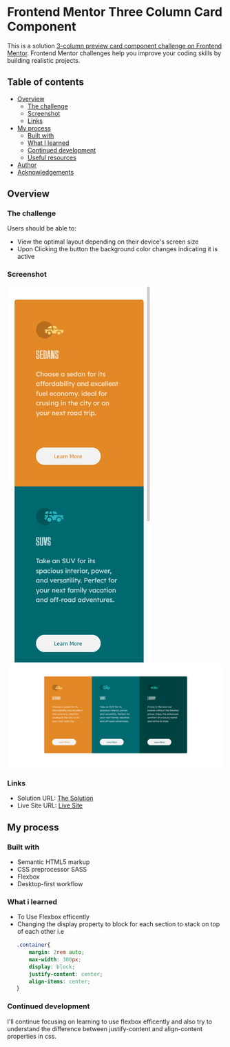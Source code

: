 # Frontend Mentor Three Column Card Component
This is a solution [3-column preview card component challenge on Frontend Mentor](https://www.frontendmentor.io/challenges/3column-preview-card-component-pH92eAR2-). Frontend Mentor challenges help you improve your coding skills by building realistic projects.

## Table of contents

- [Overview](#overview)
    - [The challenge](#the-challenge)
    - [Screenshot](#screenshot)
    - [Links](#links)
- [My process](#my-process)
    - [Built with](#built-with)
    - [What I learned](#what-i-learned)
    - [Continued development](#continued-development)
    - [Useful resources](#useful-resources)
- [Author](#author)
- [Acknowledgements](#acknowledgements)

## Overview

### The challenge

Users should be able to:

- View the optimal layout depending on their device's screen size
- Upon Clicking the button the background color changes indicating it is active

### Screenshot

![mobileviewscreenshot](./images/mobilescreenshot.png)
![desktop-screenshot](./images/desktop-screenshot.png)

### Links
- Solution URL: [The Solution]()
- Live Site URL: [Live Site](https://joekahora.github.io/3-columncard-component)


## My process

### Built with

- Semantic HTML5 markup
- CSS preprocessor SASS
- Flexbox
- Desktop-first workflow

### What i learned

- To Use Flexbox efficently
- Changing the display property to block for each section to stack on top of each other i.e
 ```css
    .container{
        margin: 2rem auto;
        max-width: 300px;
        display: block;
        justify-content: center;
        align-items: center;
    }
 ```

 ### Continued development

I'll continue focusing on learning to use flexbox efficently and also try to understand the difference between justify-content and align-content properties in css.

